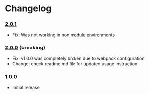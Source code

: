 # Changelog
     
### [2.0.1](https://github.com/ankurk91/vue-loading-overlay/compare/2.0.0...2.0.1) 
* Fix: Was not working in non module environments
     
### [2.0.0](https://github.com/ankurk91/vue-loading-overlay/compare/1.0.0...2.0.0) (breaking)
* Fix: v1.0.0 was completely broken due to webpack configuration
* Change: check readme.md file for updated usage instruction

### 1.0.0
- Initial release
